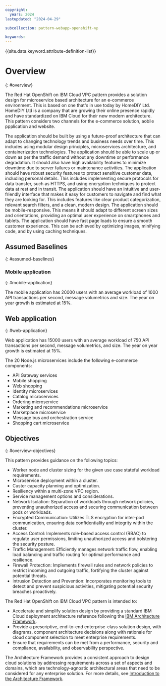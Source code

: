 ```yaml
---
copyright:
  years: 2024
lastupdated: "2024-04-29"

subcollection: pattern-webapp-openshift-vp

keywords:
---
```

{{site.data.keyword.attribute-definition-list}}

# Overview
{: #overview}

The Red Hat OpenShift on IBM Cloud VPC pattern provides a solution design for microservice based architecture for an e-commerce environment. This is based on one that's in use today by HomeDIY Ltd. HomeDIY Ltd is a company that are growing their online presence rapidly and have standardized on IBM Cloud for their new modern architecture.
This pattern considers two channels for the e-commerce solution, aobile ppplication and website.

The application should be built by using a future-proof architecture that can adapt to changing technology trends and business needs over time. This includes using modular design principles, microservices architecture, and containerization technologies.
The application should be able to scale up or down as per the traffic demand without any downtime or performance degradation. It should also have high availability features to minimize downtime due to server failures or maintenance activities.
The application should have robust security features to protect sensitive customer data, including personal details. This includes implementing secure protocols for data transfer, such as HTTPS, and using encryption techniques to protect data at rest and in transit.
The application should have an intuitive and user-friendly interface that makes it easy for customers to navigate and find what they are looking for. This includes features like clear product categorization, relevant search filters, and a clean, modern design.
The application should be mobile-responsive. This means it should adapt to different screen sizes and orientations, providing an optimal user experience on smartphones and tablets.
The application should have fast page loads to ensure a smooth customer experience. This can be achieved by optimizing images, minifying code, and by using caching techniques.

## Assumed Baselines
{: #assumed-baselines}

### Mobile application
{: #mobile-application}

The mobile application has 20000 users with an average workload of 1000 API transactions per second, message volumetrics and size. The year on year growth is estimated at 15%.

## Web application
{: #web-application}

Web application has 15000 users with an average workload of 750 API transactions per second, message volumetrics, and size. The year on year growth is estimated at 15%.

The 20 Node.js microservices include the following e-commerce components:

- API Gateway services
- Mobile shopping
- Web shopping
- Identity microservices
- Catalog microservices
- Ordering microservice
- Marketing and recommendations microservice
- Marketplace microservice
- Message bus and orchestration service
- Shopping cart microservice

## Objectives
{: #overview-objectives}


This pattern provides guidance on the following topics:

- Worker node and cluster sizing for the given use case stateful workload requirements.
- Microservice deployment within a cluster.
- Custer capacity planning and optimization.
- Resiliency within a multi-zone VPC region.
- Service management options and considerations.
- Network Isolation: Separation of workloads through network policies, preventing unauthorized access and securing communication between pods or workloads.
- Encrypted Communication: Utilizes TLS encryption for inter-pod communication, ensuring data confidentiality and integrity within the cluster.
- Access Control: Implements role-based access control (RBAC) to regulate user permissions, limiting unauthorized access and bolstering the security posture.
- Traffic Management: Efficiently manages network traffic flow, enabling load balancing and traffic routing for optimal performance and resilience.
- Firewall Protection: Implements firewall rules and network policies to restrict incoming and outgoing traffic, fortifying the cluster against potential threats.
- Intrusion Detection and Prevention: Incorporates monitoring tools to detect and prevent suspicious activities, mitigating potential security breaches proactively.

The Red Hat OpenShift on IBM Cloud VPC pattern is intended to:

- Accelerate and simplify solution design by providing a standard IBM Cloud deployment architecture reference following the [IBM Architecture Framework](https://cloud.ibm.com/docs/architecture-framework).
- Provide a prescriptive, end-to-end enterprise-class solution design, with diagrams, component architecture decisions along with rationale for cloud component selection to meet enterprise requirements.
- Ensure that requirements can be met from a performance, security and compliance, availability, and observability perspective.


The Architecture Framework provides a consistent approach to design cloud solutions by addressing requirements across a set of aspects and domains, which are technology-agnostic architectural areas that need to be considered for any enterprise solution. For more details, see [Introduction to the Architecture Framework](/docs/architecture-framework).
